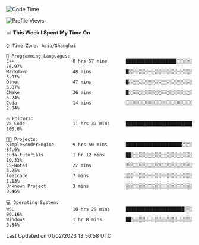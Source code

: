 <!--START_SECTION:waka-->
![Code Time](http://img.shields.io/badge/Code%20Time-621%20hrs%2031%20mins-blue)

![Profile Views](http://img.shields.io/badge/Profile%20Views-0-blue)

📊 **This Week I Spent My Time On** 

```text
⌚︎ Time Zone: Asia/Shanghai

💬 Programming Languages: 
C++                      8 hrs 57 mins       ███████████████████░░░░░░   76.97% 
Markdown                 48 mins             █░░░░░░░░░░░░░░░░░░░░░░░░   6.97% 
Other                    47 mins             █░░░░░░░░░░░░░░░░░░░░░░░░   6.87% 
CMake                    36 mins             █░░░░░░░░░░░░░░░░░░░░░░░░   5.24% 
Cuda                     14 mins             ░░░░░░░░░░░░░░░░░░░░░░░░░   2.04%

🔥 Editors: 
VS Code                  11 hrs 37 mins      █████████████████████████   100.0%

🐱‍💻 Projects: 
SimpleRenderEngine       9 hrs 50 mins       █████████████████████░░░░   84.6% 
cuda-tutorials           1 hr 12 mins        ██░░░░░░░░░░░░░░░░░░░░░░░   10.33% 
CS-Notes                 22 mins             ░░░░░░░░░░░░░░░░░░░░░░░░░   3.25% 
leetcode                 7 mins              ░░░░░░░░░░░░░░░░░░░░░░░░░   1.13% 
Unknown Project          3 mins              ░░░░░░░░░░░░░░░░░░░░░░░░░   0.46%

💻 Operating System: 
WSL                      10 hrs 29 mins      ██████████████████████░░░   90.16% 
Windows                  1 hr 8 mins         ██░░░░░░░░░░░░░░░░░░░░░░░   9.84%

```


 Last Updated on 01/02/2023 13:56:58 UTC
<!--END_SECTION:waka-->